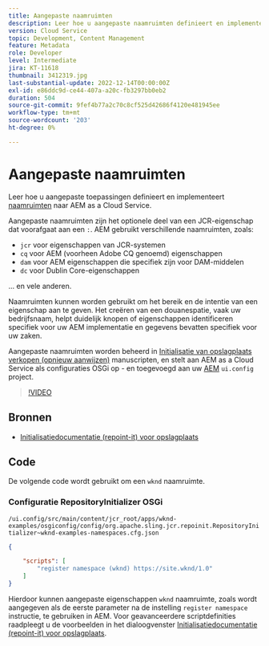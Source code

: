 ```yaml
---
title: Aangepaste naamruimten
description: Leer hoe u aangepaste naamruimten definieert en implementeert om as a Cloud Service te AEM.
version: Cloud Service
topic: Development, Content Management
feature: Metadata
role: Developer
level: Intermediate
jira: KT-11618
thumbnail: 3412319.jpg
last-substantial-update: 2022-12-14T00:00:00Z
exl-id: e86ddc9d-ce44-407a-a20c-fb3297bb0eb2
duration: 504
source-git-commit: 9fef4b77a2c70c8cf525d42686f4120e481945ee
workflow-type: tm+mt
source-wordcount: '203'
ht-degree: 0%

---
```


# Aangepaste naamruimten

Leer hoe u aangepaste toepassingen definieert en implementeert [naamruimten](https://developer.adobe.com/experience-manager/reference-materials/spec/jcr/1.0/4.5_Namespaces.html) naar AEM as a Cloud Service.

Aangepaste naamruimten zijn het optionele deel van een JCR-eigenschap dat voorafgaat aan een `:`. AEM gebruikt verschillende naamruimten, zoals:

+ `jcr` voor eigenschappen van JCR-systemen
+ `cq` voor AEM (voorheen Adobe CQ genoemd) eigenschappen
+ `dam` voor AEM eigenschappen die specifiek zijn voor DAM-middelen
+ `dc` voor Dublin Core-eigenschappen

... en vele anderen.

Naamruimten kunnen worden gebruikt om het bereik en de intentie van een eigenschap aan te geven. Het creëren van een douanespatie, vaak uw bedrijfsnaam, helpt duidelijk knopen of eigenschappen identificeren specifiek voor uw AEM implementatie en gegevens bevatten specifiek voor uw zaken.

Aangepaste naamruimten worden beheerd in [Initialisatie van opslagplaats verkopen (opnieuw aanwijzen)](https://sling.apache.org/documentation/bundles/repository-initialization.html) manuscripten, en stelt aan AEM as a Cloud Service als configuraties OSGi op - en toegevoegd aan uw [AEM](https://experienceleague.adobe.com/docs/experience-manager-core-components/using/developing/archetype/overview.html) `ui.config` project.

>[!VIDEO](https://video.tv.adobe.com/v/3412319?quality=12&learn=on)

## Bronnen

+ [Initialisatiedocumentatie (repoint-it) voor opslagplaats](https://sling.apache.org/documentation/bundles/repository-initialization.html#repoinit-parser-test-scenarios)

## Code

De volgende code wordt gebruikt om een `wknd` naamruimte.

### Configuratie RepositoryInitializer OSGi

`/ui.config/src/main/content/jcr_root/apps/wknd-examples/osgiconfig/config/org.apache.sling.jcr.repoinit.RepositoryInitializer~wknd-examples-namespaces.cfg.json`

```json
{

    "scripts": [
        "register namespace (wknd) https://site.wknd/1.0"
    ]
}
```

Hierdoor kunnen aangepaste eigenschappen `wknd` naamruimte, zoals wordt aangegeven als de eerste parameter na de instelling `register namespace` instructie, te gebruiken in AEM. Voor geavanceerdere scriptdefinities raadpleegt u de voorbeelden in het dialoogvenster [Initialisatiedocumentatie (repoint-it) voor opslagplaats](https://sling.apache.org/documentation/bundles/repository-initialization.html#repoinit-parser-test-scenarios).
